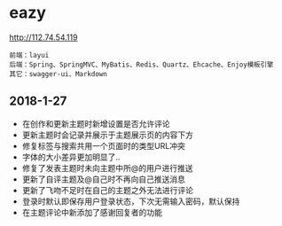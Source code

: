 eazy
===

http://112.74.54.119
    
    前端：layui
    后端：Spring、SpringMVC、MyBatis、Redis、Quartz、Ehcache、Enjoy模板引擎
    其它：swagger-ui、Markdown
    
## 2018-1-27
 - 在创作和更新主题时新增设置是否允许评论
 - 更新主题时会记录并展示于主题展示页的内容下方
 - 修复标签与搜索共用一个页面时的类型URL冲突
 - 字体的大小差异更加明显了..
 - 修复了发表主题时未向主题中所@的用户进行推送
 - 更新了自评主题及@自己时不再向自己推送消息
 - 更新了飞吻不足时在自己的主题之外无法进行评论
 - 登录时默认即保存用户登录状态，下次无需输入密码，默认保持
 - 在主题评论中新添加了感谢回复者的功能

    
    
    
